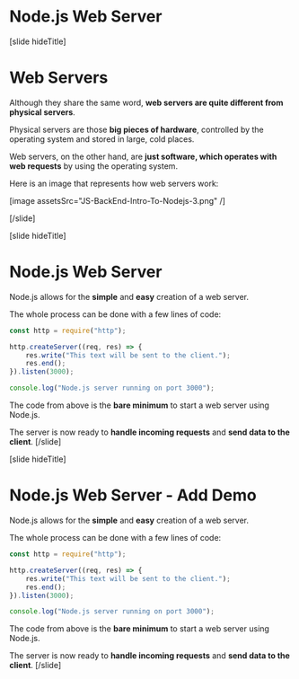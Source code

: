 # Node.js Web Server

[slide hideTitle]

# Web Servers

Although they share the same word, **web servers are quite different from physical servers**.

Physical servers are those **big pieces of hardware**, controlled by the operating system and stored in large, cold places.

Web servers, on the other hand, are **just software, which operates with web requests** by using the operating system.

Here is an image that represents how web servers work:

[image assetsSrc="JS-BackEnd-Intro-To-Nodejs-3.png" /]

[/slide]

[slide hideTitle]

# Node.js Web Server

Node.js allows for the **simple** and **easy** creation of a web server.

The whole process can be done with a few lines of code:

```js
const http = require("http");

http.createServer((req, res) => {
    res.write("This text will be sent to the client.");
    res.end();
}).listen(3000);

console.log("Node.js server running on port 3000");
```

The code from above is the **bare minimum** to start a web server using Node.js.

The server is now ready to **handle incoming requests** and **send data to the client**.
[/slide]

[slide hideTitle]

# Node.js Web Server - Add Demo

Node.js allows for the **simple** and **easy** creation of a web server.

The whole process can be done with a few lines of code:

```js
const http = require("http");

http.createServer((req, res) => {
    res.write("This text will be sent to the client.");
    res.end();
}).listen(3000);

console.log("Node.js server running on port 3000");
```

The code from above is the **bare minimum** to start a web server using Node.js.

The server is now ready to **handle incoming requests** and **send data to the client**.
[/slide]


